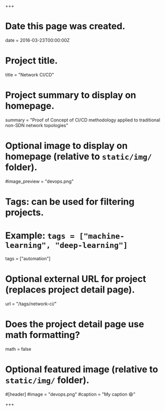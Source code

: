 +++
# Date this page was created.
date = 2016-03-23T00:00:00Z

# Project title.
title = "Network CI/CD"

# Project summary to display on homepage.
summary = "Proof of Concept of CI/CD methodology applied to traditional non-SDN network topologies"

# Optional image to display on homepage (relative to `static/img/` folder).
#image_preview = "devops.png"

# Tags: can be used for filtering projects.
# Example: `tags = ["machine-learning", "deep-learning"]`
tags = ["automation"]

# Optional external URL for project (replaces project detail page).
url = "/tags/network-ci/"

# Does the project detail page use math formatting?
math = false

# Optional featured image (relative to `static/img/` folder).
#[header]
#image = "devops.png"
#caption = "My caption :smile:"

+++

